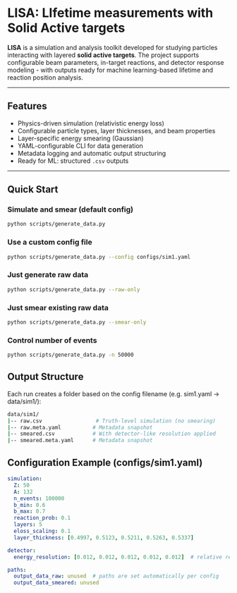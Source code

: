 # LISA: LIfetime measurements with Solid Active targets

**LISA** is a simulation and analysis toolkit developed for studying particles interacting with layered **solid active targets**. The project supports configurable beam parameters, in-target reactions, and detector response modeling - with outputs ready for machine learning-based lifetime and reaction position analysis.

---

##  Features

- Physics-driven simulation (relativistic energy loss)
- Configurable particle types, layer thicknesses, and beam properties
- Layer-specific energy smearing (Gaussian)
- YAML-configurable CLI for data generation
- Metadata logging and automatic output structuring
- Ready for ML: structured `.csv` outputs

---

## Quick Start

###  Simulate and smear (default config)

```bash
python scripts/generate_data.py
```

###  Use a custom config file

```bash
python scripts/generate_data.py --config configs/sim1.yaml
```

###   Just generate raw data

```bash
python scripts/generate_data.py --raw-only
```

###   Just smear existing raw data

```bash
python scripts/generate_data.py --smear-only
```

###   Control number of events

```bash
python scripts/generate_data.py -n 50000
```

## Output Structure

Each run creates a folder based on the config filename (e.g. sim1.yaml -> data/sim1/):

```bash
data/sim1/
|-- raw.csv                 # Truth-level simulation (no smearing)
|-- raw.meta.yaml          # Metadata snapshot
|-- smeared.csv            # With detector-like resolution applied
|-- smeared.meta.yaml      # Metadata snapshot
```

## Configuration Example (configs/sim1.yaml)

```yaml
simulation:
  Z: 50
  A: 132
  n_events: 100000
  b_min: 0.6
  b_max: 0.7
  reaction_prob: 0.1
  layers: 5
  eloss_scaling: 0.1
  layer_thickness: [0.4997, 0.5123, 0.5211, 0.5263, 0.5337]

detector:
  energy_resolution: [0.012, 0.012, 0.012, 0.012, 0.012]  # relative resolution, sigma

paths:
  output_data_raw: unused  # paths are set automatically per config
  output_data_smeared: unused
```
